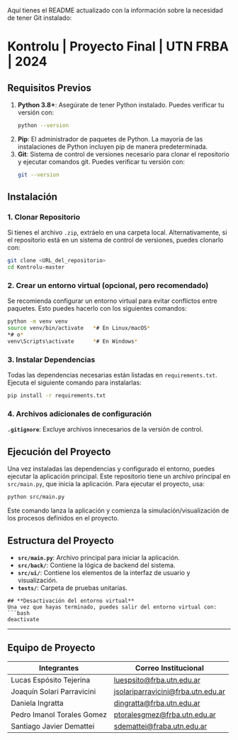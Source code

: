 Aquí tienes el README actualizado con la información sobre la necesidad de tener Git instalado:

# **Kontrolu | Proyecto Final | UTN FRBA | 2024**
## **Requisitos Previos**
1. **Python 3.8+**: Asegúrate de tener Python instalado. Puedes verificar tu versión con:
   ```bash
   python --version
   ```
2. **Pip**: El administrador de paquetes de Python. La mayoría de las instalaciones de Python incluyen pip de manera predeterminada.
3. **Git**: Sistema de control de versiones necesario para clonar el repositorio y ejecutar comandos git. Puedes verificar tu versión con:
   ```bash
   git --version
   ```
## **Instalación**
### **1. Clonar Repositorio**
Si tienes el archivo `.zip`, extráelo en una carpeta local. Alternativamente, si el repositorio está en un sistema de control de versiones, puedes clonarlo con:
```bash
git clone <URL_del_repositorio>
cd Kontrolu-master
```
### **2. Crear un entorno virtual (opcional, pero recomendado)**
Se recomienda configurar un entorno virtual para evitar conflictos entre paquetes. Esto puedes hacerlo con los siguientes comandos:
```bash
python -m venv venv
source venv/bin/activate   *# En Linux/macOS*
*# o*
venv\Scripts\activate      *# En Windows*
```
### **3. Instalar Dependencias**
Todas las dependencias necesarias están listadas en `requirements.txt`. Ejecuta el siguiente comando para instalarlas:
```bash
pip install -r requirements.txt
```
### **4. Archivos adicionales de configuración**
**`.gitignore`**: Excluye archivos innecesarios de la versión de control.

## **Ejecución del Proyecto**
Una vez instaladas las dependencias y configurado el entorno, puedes ejecutar la aplicación principal. Este repositorio tiene un archivo principal en `src/main.py`, que inicia la aplicación.
Para ejecutar el proyecto, usa:
```bash
python src/main.py
```
Este comando lanza la aplicación y comienza la simulación/visualización de los procesos definidos en el proyecto.
## **Estructura del Proyecto**
- **`src/main.py`**: Archivo principal para iniciar la aplicación.
- **`src/back/`**: Contiene la lógica de backend del sistema.
- **`src/ui/`**: Contiene los elementos de la interfaz de usuario y visualización.
- **`tests/`**: Carpeta de pruebas unitarias.

```
## **Desactivación del entorno virtual**
Una vez que hayas terminado, puedes salir del entorno virtual con:
```bash
deactivate
```
---
## **Equipo de Proyecto**
| Integrantes  | Correo Institucional      |
| ------------- | ------------- |  
| Lucas Espósito Tejerina  | luespsito@frba.utn.edu.ar  |  
| Joaquín Solari Parravicini | jsolariparravicini@frba.utn.edu.ar |
| Daniela Ingratta | dingratta@frba.utn.edu.ar |
| Pedro Imanol Torales Gomez |  ptoralesgmez@frba.utn.edu.ar|
| Santiago Javier Demattei | sdemattei@fraba.utn.edu.ar|
